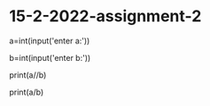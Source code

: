 # 15-2-2022-assignment-2
a=int(input('enter a:'))

b=int(input('enter b:'))

print(a//b)

print(a/b)
